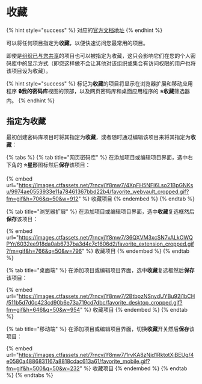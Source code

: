 # 收藏

{% hint style="success" %}
对应的[官方文档地址](https://bitwarden.com/help/article/favorites/)
{% endhint %}

可以将任何项目指定为**收藏**，以便快速访问您最常用的项目。

即使是[组织已与您共享](../vault-basics/sharing.md)的项目也可以被指定为收藏，这只会影响它们在您的个人密码库中的显示方式（即您这样做不会让其他对该组织或集合有访问权限的用户也将该项目设为收藏）。

{% hint style="success" %}
标记为**收藏**的项目将显示在浏览器扩展和移动应用程序 **🔒我的密码库**视图的顶部，以及网页密码库和桌面应用程序的 **⭐️收藏**筛选器内。
{% endhint %}

## 指定为收藏 <a href="#designating-favorites" id="designating-favorites"></a>

最初创建密码库项目时将其指定为**收藏**，或者随时通过编辑该项目来将其指定为**收藏**：

{% tabs %}
{% tab title="网页密码库" %}
在添加项目或编辑项目界面，选中右下角的 **⭐️星形**图标然后**保存**该项目：

{% embed url="https://images.ctfassets.net/7rncvj1f8mw7/4XpFH5NFI6Lso21BpGNKsu/9974ae0553933e11a78461367bbd22b4/favorite_webvault_cropped.gif?fm=gif&h=706&q=50&w=912" %}
收藏项目
{% endembed %}
{% endtab %}

{% tab title="浏览器扩展" %}
在添加项目或编辑项目界面，选中**收藏**复选框然后**保存**该项目：

{% embed url="https://images.ctfassets.net/7rncvj1f8mw7/36QXVM3xcSN7vALkOWQPYr/6032ee918da0ab6737ba3d4c7c1606d2/favorite_extension_cropped.gif?fm=gif&h=766&q=50&w=796" %}
收藏项目
{% endembed %}
{% endtab %}

{% tab title="桌面端" %}
在添加项目或编辑项目界面，选中**收藏**复选框然后**保存**该项目：

{% embed url="https://images.ctfassets.net/7rncvj1f8mw7/2BtbpzNSnydUYBu92j1bCH/511b5d7d0c423cd90b6e73a719cd7dbc/favorite_desktop_cropped.gif?fm=gif&h=646&q=50&w=954" %}
收藏项目
{% endembed %}
{% endtab %}

{% tab title="移动端" %}
在添加项目或编辑项目界面，切换**收藏**开关然后**保存**该项目：

{% embed url="https://images.ctfassets.net/7rncvj1f8mw7/1rvKA8zNjd1RktotXjBEUg/4e0580a4886831167a8818cdac613a61/favorite_mobile.gif?fm=gif&h=500&q=50&w=232" %}
收藏项目
{% endembed %}
{% endtab %}
{% endtabs %}

